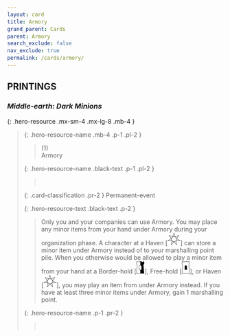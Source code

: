 ```yaml
---
layout: card
title: Armory
grand_parent: Cards
parent: Armory
search_exclude: false
nav_exclude: true
permalink: /cards/armory/
---
```


## PRINTINGS


### _Middle-earth: Dark Minions_

{: .hero-resource .mx-sm-4 .mx-lg-8 .mb-4 }
> {: .hero-resource-name .mb-4 .p-1 .pl-2 }
> > <div class="card-mp">(1)</div>
> > <div class="card-name">Armory</div>
>
> {: .hero-resource-name .black-text .p-1 .pl-2 }
> > &nbsp;
>
> {: .card-classification .pr-2 }
> Permanent-event
>
> {: .hero-resource-text .black-text .p-2 }
> > Only you and your companies can use Armory. You may place any minor items from your hand under Armory during your organization phase. A character at a Haven \[![](/assets/images/free-haven.svg)] can store a minor item under Armory instead of to your marshalling point pile. When you otherwise would be allowed to play a minor item from your hand at a Border-hold \[![](/assets/images/border-hold.svg)], Free-hold \[![](/assets/images/free-hold.svg)], or Haven \[![](/assets/images/free-haven.svg)], you may play an item from under Armory instead. If you have at least three minor items under Armory, gain 1 marshalling point.  
> 
> {: .hero-resource-name .p-1 .pr-2 }
> > <div class="card-shield"></div>
> > <div class="card-corruption">&nbsp;</div>
